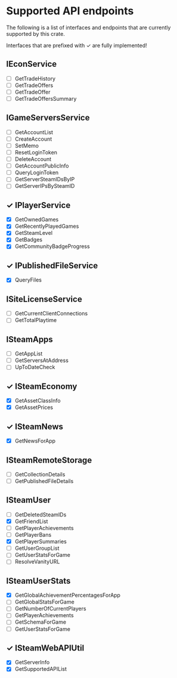 # Supported API endpoints

The following is a list of interfaces and endpoints that are currently supported by this crate.

Interfaces that are prefixed with ✓ are fully implemented!

## IEconService
  - [ ] GetTradeHistory
  - [ ] GetTradeOffers
  - [ ] GetTradeOffer
  - [ ] GetTradeOffersSummary
## IGameServersService
  - [ ] GetAccountList
  - [ ] CreateAccount
  - [ ] SetMemo
  - [ ] ResetLoginToken
  - [ ] DeleteAccount
  - [ ] GetAccountPublicInfo
  - [ ] QueryLoginToken
  - [ ] GetServerSteamIDsByIP
  - [ ] GetServerIPsBySteamID
## ✓ IPlayerService
  - [x] GetOwnedGames
  - [x] GetRecentlyPlayedGames
  - [x] GetSteamLevel
  - [x] GetBadges
  - [x] GetCommunityBadgeProgress
## ✓ IPublishedFileService
  - [x] QueryFiles
## ISiteLicenseService
  - [ ] GetCurrentClientConnections
  - [ ] GetTotalPlaytime
## ISteamApps
  - [ ] GetAppList
  - [ ] GetServersAtAddress
  - [ ] UpToDateCheck
## ✓ ISteamEconomy
  - [x] GetAssetClassInfo
  - [x] GetAssetPrices
## ✓ ISteamNews
  - [x] GetNewsForApp
## ISteamRemoteStorage
  - [ ] GetCollectionDetails
  - [ ] GetPublishedFileDetails
## ISteamUser
  - [ ] GetDeletedSteamIDs
  - [x] GetFriendList
  - [ ] GetPlayerAchievements
  - [ ] GetPlayerBans
  - [x] GetPlayerSummaries
  - [ ] GetUserGroupList
  - [ ] GetUserStatsForGame
  - [ ] ResolveVanityURL
## ISteamUserStats
  - [x] GetGlobalAchievementPercentagesForApp
  - [ ] GetGlobalStatsForGame
  - [ ] GetNumberOfCurrentPlayers
  - [ ] GetPlayerAchievements
  - [ ] GetSchemaForGame
  - [ ] GetUserStatsForGame
## ✓ ISteamWebAPIUtil
  - [x] GetServerInfo
  - [x] GetSupportedAPIList
